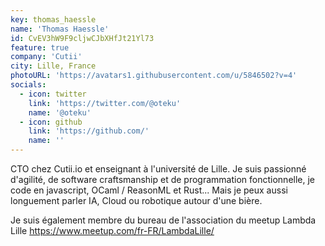```yaml
---
key: thomas_haessle
name: 'Thomas Haessle'
id: CvEV3hW9F9cljwCJbXHfJt21Yl73
feature: true
company: 'Cutii'
city: Lille, France
photoURL: 'https://avatars1.githubusercontent.com/u/5846502?v=4'
socials:
  - icon: twitter
    link: 'https://twitter.com/@oteku'
    name: '@oteku'
  - icon: github
    link: 'https://github.com/'
    name: ''
---
```


CTO chez Cutii.io et enseignant à l'université de Lille. Je suis passionné d'agilité, de software craftsmanship et de programmation fonctionnelle, je code en javascript, OCaml / ReasonML et Rust... Mais je peux aussi longuement parler IA, Cloud ou robotique autour d'une bière.

Je suis également membre du bureau de l'association du meetup Lambda Lille https://www.meetup.com/fr-FR/LambdaLille/
